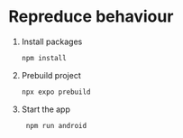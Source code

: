 # Repreduce behaviour

1. Install packages

   ```bash
   npm install
   ```

2. Prebuild project

   ```bash
   npx expo prebuild
   ```

3. Start the app

   ```bash
    npm run android
   ```
